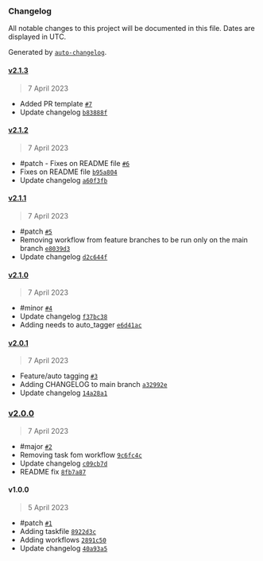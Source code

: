 ### Changelog

All notable changes to this project will be documented in this file. Dates are displayed in UTC.

Generated by [`auto-changelog`](https://github.com/CookPete/auto-changelog).

#### [v2.1.3](https://github.com/kcadorin/changelog/compare/v2.1.2...v2.1.3)

> 7 April 2023

- Added PR template [`#7`](https://github.com/kcadorin/changelog/pull/7)
- Update changelog [`b83888f`](https://github.com/kcadorin/changelog/commit/b83888f9cd01c60ecfca9b3d3ac9bf55908b43ef)

#### [v2.1.2](https://github.com/kcadorin/changelog/compare/v2.1.1...v2.1.2)

> 7 April 2023

- #patch - Fixes on README file [`#6`](https://github.com/kcadorin/changelog/pull/6)
- Fixes on README file [`b95a804`](https://github.com/kcadorin/changelog/commit/b95a80476c402d4c63ae1665171c118d8293c3f9)
- Update changelog [`a60f3fb`](https://github.com/kcadorin/changelog/commit/a60f3fb3f0728821a0545a550080ce88ff203961)

#### [v2.1.1](https://github.com/kcadorin/changelog/compare/v2.1.0...v2.1.1)

> 7 April 2023

- #patch [`#5`](https://github.com/kcadorin/changelog/pull/5)
- Removing workflow from feature branches to be run only on the main branch [`e8039d3`](https://github.com/kcadorin/changelog/commit/e8039d31150befe4c9f0d7e3b3221c3e9688d0b6)
- Update changelog [`d2c644f`](https://github.com/kcadorin/changelog/commit/d2c644f04bf20ce57bf9f6314b928a4c19b24554)

#### [v2.1.0](https://github.com/kcadorin/changelog/compare/v2.0.1...v2.1.0)

> 7 April 2023

- #minor [`#4`](https://github.com/kcadorin/changelog/pull/4)
- Update changelog [`f37bc38`](https://github.com/kcadorin/changelog/commit/f37bc3855697ad228b3a9c43f923816a686552af)
- Adding needs to auto_tagger [`e6d41ac`](https://github.com/kcadorin/changelog/commit/e6d41ac7837cc25d440f071085f37441321feb7a)

#### [v2.0.1](https://github.com/kcadorin/changelog/compare/v2.0.0...v2.0.1)

> 7 April 2023

- Feature/auto tagging [`#3`](https://github.com/kcadorin/changelog/pull/3)
- Adding CHANGELOG to main branch [`a32992e`](https://github.com/kcadorin/changelog/commit/a32992ec19c344f91b0ca1af8c0c387d5dad54d2)
- Update changelog [`14a28a1`](https://github.com/kcadorin/changelog/commit/14a28a1c77e6a07f14039217ee612c4b254478fb)

### [v2.0.0](https://github.com/kcadorin/changelog/compare/v1.0.0...v2.0.0)

> 7 April 2023

- #major [`#2`](https://github.com/kcadorin/changelog/pull/2)
- Removing task fom workflow [`9c6fc4c`](https://github.com/kcadorin/changelog/commit/9c6fc4c84eb4c261592e81f0b462f46bde821bc3)
- Update changelog [`c09cb7d`](https://github.com/kcadorin/changelog/commit/c09cb7d143a8964d91667032dfc15763c59ff89a)
- README fix [`8fb7a87`](https://github.com/kcadorin/changelog/commit/8fb7a871a4ebb815585b26b1e7725a780bc8daea)

#### v1.0.0

> 5 April 2023

- #patch [`#1`](https://github.com/kcadorin/changelog/pull/1)
- Adding taskfile [`8922d3c`](https://github.com/kcadorin/changelog/commit/8922d3cf60070b7f3e2dfd4ca1b269a69552a129)
- Adding workflows [`2891c50`](https://github.com/kcadorin/changelog/commit/2891c507bc37a66e6b4998729aa2f3adc56789bc)
- Update changelog [`40a93a5`](https://github.com/kcadorin/changelog/commit/40a93a541e90f909a753cd489e94e80311759e7f)
